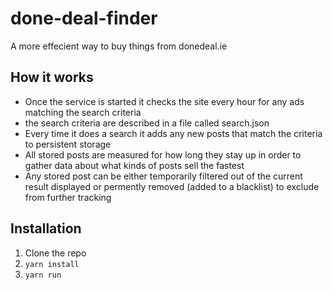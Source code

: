 # done-deal-finder

A more effecient way to buy things from donedeal.ie

## How it works

* Once the service is started it checks the site every hour for any ads matching the search criteria
* the search criteria are described in a file called search.json
* Every time it does a search it adds any new posts that match the criteria to persistent storage
* All stored posts are measured for how long they stay up in order to gather data about what kinds of posts sell the fastest
* Any stored post can be either temporarily filtered out of the current result displayed or permently removed (added to a blacklist) to exclude from further tracking

## Installation

1. Clone the repo
2. ```yarn install```
3. ```yarn run```
